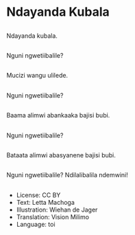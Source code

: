 # Ndayanda Kubala

##
Ndayanda kubala.

##
Nguni ngwetiibalile?

##
Mucizi wangu ulilede.

##
Nguni ngwetiibalile?

##
Baama alimwi abankaaka bajisi bubi.

##
Nguni ngwetiibalile?

##
Bataata alimwi abasyanene bajisi bubi.

##
Nguni ngwetiibalile? Ndilalibalila ndemwini!

##
* License: CC BY
* Text: Letta Machoga
* Illustration: Wiehan de Jager
* Translation: Vision Milimo
* Language: toi
